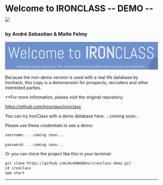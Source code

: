 # Welcome to IRONCLASS -- DEMO --  ![](https://img.shields.io/badge/Project-%232-blue.svg)
### by André Sebastian & Malte Felmy

![](https://github.com/ironclass/ironclass/blob/master/public/images/Screenshot%20Title.png?raw=true)

Because the non-demo version is used with a real life database by Ironhack, this copy is a demoversion for prospects, recruiters and other interested parties. 

**For more information, please visit the original repository:

https://github.com/ironclass/ironclass

You can try IronClass with a demo database here: ...coming soon...

Please use these credentials to see a demo:
  
    username: ...coming soon...
  
    password: ...coming soon...

Or you can clone the project like this in your terminal:

```
git clone https://github.com/AsebWebDev/ironclass-demo.git
cd ironclass
npm start
```

---
